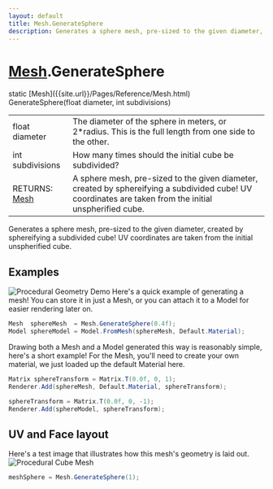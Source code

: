 ```yaml
---
layout: default
title: Mesh.GenerateSphere
description: Generates a sphere mesh, pre-sized to the given diameter, created by sphereifying a subdivided cube! UV coordinates are taken from the initial unspherified cube.
---
```

# [Mesh]({{site.url}}/Pages/Reference/Mesh.html).GenerateSphere

<div class='signature' markdown='1'>
static [Mesh]({{site.url}}/Pages/Reference/Mesh.html) GenerateSphere(float diameter, int subdivisions)
</div>

|  |  |
|--|--|
|float diameter|The diameter of the sphere in meters, or              2*radius. This is the full length from one side to the other.|
|int subdivisions|How many times should the initial cube             be subdivided?|
|RETURNS: [Mesh]({{site.url}}/Pages/Reference/Mesh.html)|A sphere mesh, pre-sized to the given diameter, created by sphereifying a subdivided cube! UV coordinates are taken from the initial unspherified cube.|

Generates a sphere mesh, pre-sized to the given
diameter, created by sphereifying a subdivided cube! UV
coordinates are taken from the initial unspherified cube.




## Examples

![Procedural Geometry Demo]({{site.url}}/img/screenshots/ProceduralGeometry.jpg)
Here's a quick example of generating a mesh! You can store it in just a
Mesh, or you can attach it to a Model for easier rendering later on.
```csharp
Mesh  sphereMesh  = Mesh.GenerateSphere(0.4f);
Model sphereModel = Model.FromMesh(sphereMesh, Default.Material);
```
Drawing both a Mesh and a Model generated this way is reasonably simple,
here's a short example! For the Mesh, you'll need to create your own material,
we just loaded up the default Material here.
```csharp
Matrix sphereTransform = Matrix.T(0.0f, 0, 1);
Renderer.Add(sphereMesh, Default.Material, sphereTransform);

sphereTransform = Matrix.T(0.0f, 0, -1);
Renderer.Add(sphereModel, sphereTransform);
```
## UV and Face layout
Here's a test image that illustrates how this mesh's geometry is
laid out.
![Procedural Cube Mesh]({{site.screen_url}}/ProcGeoSphere.jpg)
```csharp
meshSphere = Mesh.GenerateSphere(1);
```

